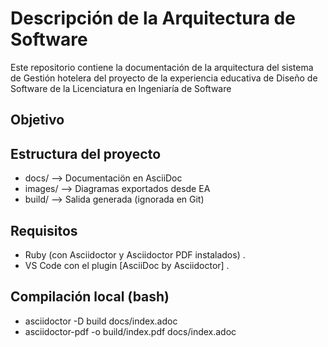 # Descripción de la Arquitectura de Software
Este repositorio contiene la documentación de la arquitectura del sistema de Gestión hotelera del proyecto de la experiencia educativa de Diseño de Software de la Licenciatura en Ingeniaría de Software
## Objetivo

## Estructura del proyecto
- docs/ --> Documentaciön en AsciiDoc
- images/ --> Diagramas exportados desde EA
- build/ --> Salida generada (ignorada en Git)

## Requisitos
- Ruby (con Asciidoctor y Asciidoctor PDF instalados) .
- VS Code con el plugin [AsciiDoc by Asciidoctor] .
## Compilación local (bash)
- asciidoctor -D build docs/index.adoc
- asciidoctor-pdf -o build/index.pdf docs/index.adoc
